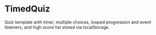 # TimedQuiz
Quiz template with timer, multiple choices, looped progression and event listeners, and high score list stored via localStorage.
